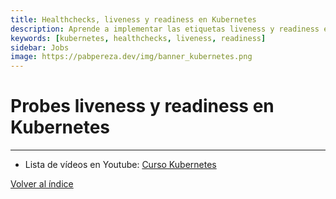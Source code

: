 ```yaml
---
title: Healthchecks, liveness y readiness en Kubernetes 
description: Aprende a implementar las etiquetas liveness y readiness en Kubernetes para asegurar la disponibilidad y el rendimiento de tus aplicaciones. 
keywords: [kubernetes, healthchecks, liveness, readiness] 
sidebar: Jobs
image: https://pabpereza.dev/img/banner_kubernetes.png
---
```


# Probes liveness y readiness en Kubernetes



---
* Lista de vídeos en Youtube: [Curso Kubernetes](https://www.youtube.com/playlist?list=PLQhxXeq1oc2k9MFcKxqXy5GV4yy7wqSma)

[Volver al índice](README.md#índice)